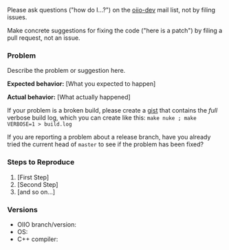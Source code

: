 Please ask questions ("how do I...?") on the [oiio-dev](http://lists.openimageio.org/listinfo.cgi/oiio-dev-openimageio.org) mail list, not by filing issues.

Make concrete suggestions for fixing the code ("here is a patch") by filing
a pull request, not an issue.


### Problem

Describe the problem or suggestion here.

**Expected behavior:** [What you expected to happen]

**Actual behavior:** [What actually happened]

If your problem is a broken build, please create a [gist](https://gist.github.com)
that contains the _full_ verbose build log, which you can create like this:
```make nuke ; make VERBOSE=1 > build.log```

If you are reporting a problem about a release branch, have you already
tried the current head of `master` to see if the problem has been fixed?


### Steps to Reproduce

1. [First Step]
2. [Second Step]
3. [and so on...]


### Versions

* OIIO branch/version: 
* OS: 
* C++ compiler: 


